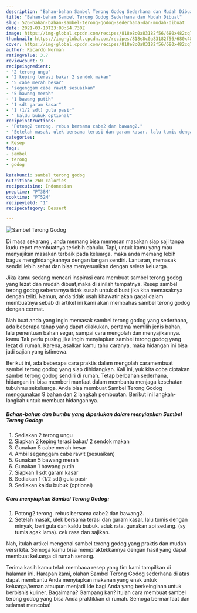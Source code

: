 ```yaml
---
description: "Bahan-bahan Sambel Terong Godog Sederhana dan Mudah Dibuat"
title: "Bahan-bahan Sambel Terong Godog Sederhana dan Mudah Dibuat"
slug: 526-bahan-bahan-sambel-terong-godog-sederhana-dan-mudah-dibuat
date: 2021-03-10T23:08:54.730Z
image: https://img-global.cpcdn.com/recipes/818e8c0a83182f56/680x482cq70/sambel-terong-godog-foto-resep-utama.jpg
thumbnail: https://img-global.cpcdn.com/recipes/818e8c0a83182f56/680x482cq70/sambel-terong-godog-foto-resep-utama.jpg
cover: https://img-global.cpcdn.com/recipes/818e8c0a83182f56/680x482cq70/sambel-terong-godog-foto-resep-utama.jpg
author: Ricardo Norman
ratingvalue: 3.7
reviewcount: 9
recipeingredient:
- "2 terong ungu"
- "2 keping terasi bakar 2 sendok makan"
- "5 cabe merah besar"
- "segenggam cabe rawit sesuaikan"
- "5 bawang merah"
- "1 bawang putih"
- "1 sdt garam kasar"
- "1 (1/2 sdt) gula pasir"
- " kaldu bubuk optional"
recipeinstructions:
- "Potong2 terong. rebus bersama cabe2 dan bawang2."
- "Setelah masak, ulek bersama terasi dan garam kasar. lalu tumis dengan minyak, beri gula dan kaldu bubuk. aduk rata. gunakan api sedang. (sy tumis agak lama). cek rasa dan sajikan."
categories:
- Resep
tags:
- sambel
- terong
- godog

katakunci: sambel terong godog 
nutrition: 260 calories
recipecuisine: Indonesian
preptime: "PT38M"
cooktime: "PT52M"
recipeyield: "1"
recipecategory: Dessert

---
```



![Sambel Terong Godog](https://img-global.cpcdn.com/recipes/818e8c0a83182f56/680x482cq70/sambel-terong-godog-foto-resep-utama.jpg)

Di masa  sekarang , anda memang bisa memesan masakan siap saji tanpa kudu repot membuatnya terlebih dahulu. Tapi, untuk kamu yang mau menyajikan masakan terbaik pada keluarga, maka anda memang lebih bagus menghidangkannya dengan tangan sendiri. Lantaran, memasak sendiri lebih sehat dan bisa menyesuaikan dengan selera keluarga.

Jika kamu sedang mencari inspirasi cara membuat sambel terong godog yang lezat dan mudah dibuat,maka di sinilah tempatnya. Resep sambel terong godog  sebenarnya tidak susah untuk dibuat jika kita memasaknya dengan teliti. Namun, anda tidak usah khawatir akan gagal dalam membuatnya 
sebab di artikel ini kami akan membahas sambel terong godog dengan cermat.  



Nah buat anda yang ingin memasak sambel terong godog yang sederhana, ada beberapa tahap yang dapat dilakukan, pertama memilih jenis bahan, lalu penentuan bahan segar, sampai cara mengolah dan menyajikannya. kamu Tak perlu pusing jika ingin menyiapkan sambel terong godog yang lezat di rumah. Karena, asalkan kamu  tahu caranya, maka hidangan ini bisa jadi sajian yang istimewa.

Berikut ini, ada beberapa cara praktis  dalam mengolah caramembuat sambel terong godog yang siap dihidangkan. Kali ini, yuk kita coba ciptakan sambel terong godog sendiri di rumah. Tetap berbahan sederhana, hidangan ini bisa memberi manfaat dalam membantu menjaga kesehatan tubuhmu sekeluarga. Anda bisa membuat Sambel Terong Godog menggunakan 9 bahan dan 2 langkah pembuatan. Berikut ini langkah-langkah untuk membuat hidangannya.

<!--inarticleads1-->

##### Bahan-bahan dan bumbu yang diperlukan dalam menyiapkan Sambel Terong Godog:

1. Sediakan 2 terong ungu
1. Siapkan 2 keping terasi bakar/ 2 sendok makan
1. Gunakan 5 cabe merah besar
1. Ambil segenggam cabe rawit (sesuaikan)
1. Gunakan 5 bawang merah
1. Gunakan 1 bawang putih
1. Siapkan 1 sdt garam kasar
1. Sediakan 1 (1/2 sdt) gula pasir
1. Sediakan  kaldu bubuk (optional)




<!--inarticleads2-->

##### Cara menyiapkan Sambel Terong Godog:

1. Potong2 terong. rebus bersama cabe2 dan bawang2.
1. Setelah masak, ulek bersama terasi dan garam kasar. lalu tumis dengan minyak, beri gula dan kaldu bubuk. aduk rata. gunakan api sedang. (sy tumis agak lama). cek rasa dan sajikan.




Nah, itulah artikel mengenai  sambel terong godog  yang praktis dan mudah versi kita. Semoga kamu bisa mempraktekkannya dengan hasil yang dapat membuat keluarga di rumah senang. 

Terima kasih kamu telah membaca resep yang tim kami tampilkan di halaman ini. Harapan kami, olahan  Sambel Terong Godog sederhana di atas dapat membantu Anda menyiapkan makanan yang enak untuk keluarga/teman ataupun menjadi ide bagi Anda yang berkeinginan untuk berbisnis kuliner. Bagaimana? Gampang kan? Itulah cara membuat sambel terong godog yang bisa Anda praktikkan di rumah. Semoga bermanfaat dan selamat mencoba!

